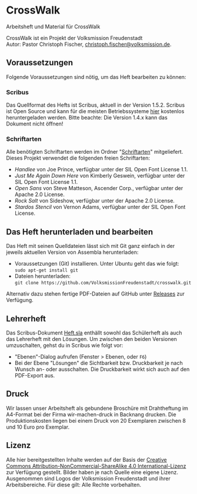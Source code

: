 CrossWalk
=========
Arbeitsheft und Material für CrossWalk

CrossWalk ist ein Projekt der Volksmission Freudenstadt  
Autor: Pastor Christoph Fischer, christoph.fischer@volksmission.de.      


## Voraussetzungen

Folgende Voraussetzungen sind nötig, um das Heft bearbeiten zu können: 

### Scribus

Das Quellformat des Hefts ist Scribus, aktuell in der Version 1.5.2. Scribus ist Open Source und kann für die meisten Betriebssysteme [hier](http://www.scribus.net/) kostenlos heruntergeladen werden. Bitte beachte: Die Version 1.4.x kann das Dokument nicht öffnen! 

### Schriftarten
Alle benötigten Schriftarten werden im Ordner "[Schriftarten](Grafik/Schriftarten/)" mitgeliefert. Dieses Projekt verwendet die folgenden freien Schriftarten:

* *Handlee* von Joe Prince, verfügbar unter der SIL Open Font License 1.1.
* *Just Me Again Down Here* von Kimberly Geswein, verfügbar unter der SIL Open Font License 1.1.
* *Open Sans* von Steve Matteson, Ascender Corp., verfügbar unter der Apache 2.0 License.
* *Rock Salt* von Sideshow, verfügbar unter der Apache 2.0 License.
* *Stardos Stencil* von Vernon Adams, verfügbar unter der SIL Open Font License.

## Das Heft herunterladen und bearbeiten
Das Heft mit seinen Quelldateien lässt sich mit Git ganz einfach in der jeweils aktuellen Version von Assembla herunterladen: 

 * Voraussetzungen (Git) installieren. Unter Ubuntu geht das wie folgt:   
`sudo apt-get install git`
 * Dateien herunterladen:  
 `git clone https://github.com/VolksmissionFreudenstadt/crosswalk.git`  

Alternativ dazu stehen fertige PDF-Dateien auf GitHub unter [Releases](https://github.com/VolksmissionFreudenstadt/crosswalk/releases/) zur Verfügung.

## Lehrerheft
Das Scribus-Dokument [Heft.sla](Heft.sla) enthällt sowohl das Schülerheft als auch das Lehrerheft mit den Lösungen. Um zwischen den beiden Versionen umzuschalten, gehst du in Scribus wie folgt vor:

 * "Ebenen"-Dialog aufrufen (Fenster > Ebenen, oder `F6`)
 * Bei der Ebene "Lösungen" die Sichtbarkeit bzw. Druckbarkeit je nach Wunsch an- oder ausschalten. Die Druckbarkeit wirkt sich auch auf den PDF-Export aus.

## Druck
Wir lassen unser Arbeitsheft als gebundene Broschüre mit Drahtheftung im A4-Format bei der Firma wir-machen-druck in Backnang drucken. Die Produktionskosten liegen bei einem Druck von 20 Exemplaren zwischen 8 und 10 Euro pro Exemplar.



## Lizenz
Alle hier bereitgestellten Inhalte werden auf der Basis der [Creative Commons Attribution-NonCommercial-ShareAlike 4.0 International-Lizenz](https://creativecommons.org/licenses/by-sa/4.0/legalcode#languages) zur Verfügung gestellt. Bilder haben je nach Quelle eine eigene Lizenz. Ausgenommen sind Logos der Volksmission Freudenstadt und ihrer Arbeitsbereiche. Für diese gilt: Alle Rechte vorbehalten.

